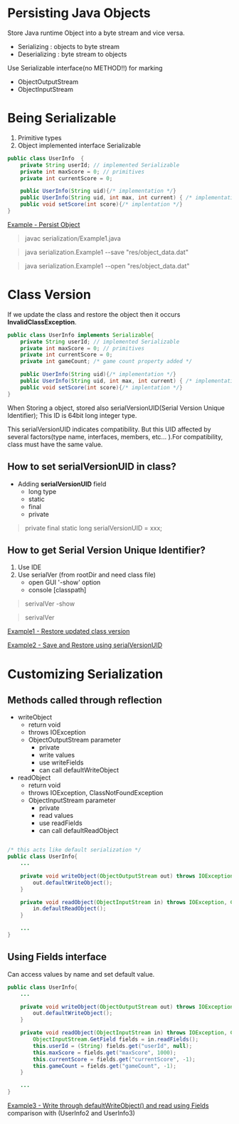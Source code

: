 
Persisting Java Objects
==========================
 Store Java runtime Object into a byte stream and vice versa.

 - Serializing : objects to byte stream
 - Deserializing : byte stream to objects
 
 Use Serializable interface(no METHOD!!) for marking

 * ObjectOutputStream
 * ObjectInputStream


Being Serializable
==========================
 1. Primitive types
 2. Object implemented interface Serializable

```java
public class UserInfo  {
    private String userId; // implemented Serializable 
    private int maxScore = 0; // primitives
    private int currentScore = 0;

    public UserInfo(String uid){/* implementation */}
    public UserInfo(String uid, int max, int current) { /* implementation */ }
    public void setScore(int score){/* implentation */}
}

```

 [Example - Persist Object](Example1.java)
 > javac serialization/Example1.java
 
 > java serialization.Example1 --save "res/object_data.dat"
 
 > java serialization.Example1 --open "res/object_data.dat"
 

Class Version
===========================

 If we update the class and restore the object then it occurs **InvalidClassException**.

```java
public class UserInfo implements Serializable{
    private String userId; // implemented Serializable 
    private int maxScore = 0; // primitives
    private int currentScore = 0;
    private int gameCount; /* game count property added */

    public UserInfo(String uid){/* implementation */}
    public UserInfo(String uid, int max, int current) { /* implementation */ }
    public void setScore(int score){/* implentation */}
}
```


 When Storing a object, stored also serialVersionUID(Serial Version Unique Identifier); This ID is 64bit long integer type. 

 This serialVersionUID indicates compatibility. But this UID affected by several factors(type name, interfaces, members, etc... ).For compatibility, class must have the same value.
 
 
How to set serialVersionUID in class?
---------------------------
 -  Adding **serialVersionUID** field
    * long type
    * static
    * final
    * private 

> private final static long serialVersionUID = xxx;


How to get **Serial Version Unique Identifier**?
---------------------------

 1. Use IDE 
 2. Use serialVer (from rootDir and need class file)
    - open GUI '-show' option
    - console [classpath]

> serivalVer -show
    
> serivalVer 


 [Example1 - Restore updated class version](Example1.java)
 
 [Example2 - Save and Restore using serialVersionUID](Example2.java)


Customizing Serialization
===========================

 Methods called through reflection
---------------------------
 - writeObject
    * return void
    * throws IOException
    * ObjectOutputStream parameter
        * private
        * write values
        * use writeFields
        * can call defaultWriteObject
 - readObject  
    * return void
    * throws IOException, ClassNotFoundException
    * ObjectInputStream parameter
        * private 
        * read values
        * use readFields
        * can call defaultReadObject

```java

/* this acts like default serialization */
public class UserInfo{
    ...

    private void writeObject(ObjectOutputStream out) throws IOException{
        out.defaultWriteObject();
    }

    private void readObject(ObjectInputStream in) throws IOException, ClassNotFoundException{
        in.defaultReadObject();
    }

    ...
}

```



Using Fields interface
---------------------------
 Can access values by name and set default value.

```java
public class UserInfo{
    ...

    private void writeObject(ObjectOutputStream out) throws IOException{
        out.defaultWriteObject();
    }

    private void readObject(ObjectInputStream in) throws IOException, ClassNotFoundException{
        ObjectInputStream.GetField fields = in.readFields();
        this.userId = (String) fields.get("userId", null);
        this.maxScore = fields.get("maxScore", 1000);
        this.currentScore = fields.get("currentScore", -1);
        this.gameCount = fields.get("gameCount", -1);
    }

    ...
}
```

 [Example3 - Write through defaultWriteObject() and read using Fields](Example2.java)   comparison with (UserInfo2 and UserInfo3)

